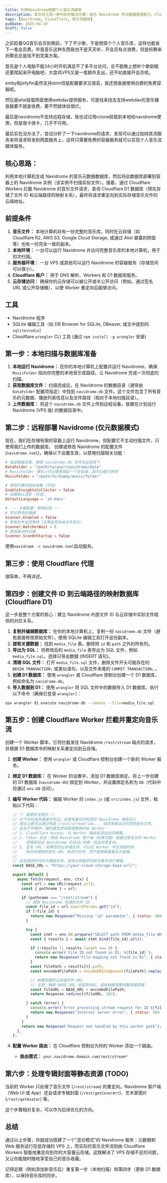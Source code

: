 ```yaml
---
title: 利用Navidrome搭建个人音乐流媒体
description: 本文将介绍一种巧妙的解决方案：结合 Navidrome 的元数据管理能力、Cloudflare Workers 的边缘计算能力以及您已有的云存储（如 Cloudflare R2、AWS S3，或通过 Alist 挂载的各种网盘），即使在存储空间极其有限的 VPS 或容器服务上，也能搭建功能完善、响应迅速的个人音乐流媒体服务。
tags: [Navidrome, Cloudflare, 音乐流媒体]
pubDate: 2025-04-19
draft: false
---
```


之前趁着QQ音乐会员到期前，下了不少歌，于是想搭个个人音乐库，这样也能省下一笔会员费。毕竟音乐这种东西我也不是天天听，开会员有点浪费，但是折腾来折腾去总是找不到完美方案。

首先是个人电脑不能24小时开机满足不了多平台访问，总不能晚上想听个歌助眠还要爬起来开电脑吧，大盘鸡VPS又是一笔额外支出，还不如直接开会员呢。

emby和jellyfin虽然支持strm但是配置要求又很高，我还想直接使用白嫖的免费容器呢。

然后是alist挂载网盘使用webdav提供服务，可是找来找去支持webdav的音乐播放器要不就是收费，要不然就体验很烂。

最后是navidrome不支持远程存储，我也试过用rclone挂载到本地给navidrome使用，但是很卡很卡，几乎不可用。

最后实在没办法了，尝试分析了一下navidrome的请求，发现可以通过劫持其流服务来将请求转发到网盘服务上，这样只需要免费的容器服务就可以实现个人音乐流媒体服务。

## **核心思路：**

利用本地计算机生成 Navidrome 的音乐元数据数据库，然后将此数据库部署到容器上的 Navidrome 实例（该实例不扫描实际文件）。接着，通过 Cloudflare Workers 拦截 Navidrome 的音乐文件请求，查询 Cloudflare D1 数据库（预先存储了文件 ID 和云端路径的映射关系），最终将请求重定向到实际存储音乐文件的云端地址。

## 前提条件

1. **音乐文件：** 本地计算机存有一份完整的音乐库，同时在云存储（如 Cloudflare R2, AWS S3, Google Cloud Storage, 或通过 Alist 暴露的网盘等）也有一份完全一致的副本。
2. **本地环境：** 一台可以运行 Navidrome 并访问完整音乐库的本地计算机，用于初次扫描。
3. **服务器环境：** 一台 VPS 或其他可以运行 Navidrome 的容器服务（存储空间可以很小）。
4. **Cloudflare 账户：** 用于 DNS 解析、Workers 和 D1 数据库服务。
5. **云存储访问：** 确保你的云存储可以被公开或半公开访问（例如，通过签名 URL 或公开存储桶），以便 Worker 重定向后能够访问。

## 工具

* Navidrome 程序
* SQLite 编辑工具（如 DB Browser for SQLite, DBeaver, 或文中提到的 `sqlitestudio`）
* Cloudflare `wrangler` CLI 工具 (通过 `npm install -g wrangler` 安装)

## 第一步：本地扫描与数据库准备

1. **本地运行 Navidrome：** 在你的本地计算机上配置并运行 Navidrome，确保 `MusicFolder` 指向你完整的本地音乐库路径。让 Navidrome 完成一次彻底的扫描。
2. **获取数据库文件：** 扫描完成后，在 Navidrome 的数据目录（通常由 `DataFolder` 配置项指定）中找到 `navidrome.db` 文件。这个文件包含了所有音乐的元数据、播放列表信息以及文件路径（相对于本地扫描目录）。
3. **上传数据库：** 将这个 `navidrome.db` 文件上传到远程设备，放置在计划运行 Navidrome (VPS 版) 的数据目录中。

## 第二步：远程部署 Navidrome (仅元数据模式)

现在，我们在存储有限的容器上运行 Navidrome，但配置它不主动扫描文件，只使用我们上传的数据库。
创建或修改 Navidrome 的配置文件 (`navidrome.toml`)，确保以下设置生效，以禁用扫描相关功能：

```toml
# 指定数据目录，确保 navidrome.db 文件在此目录下
DataFolder = "/path/to/your/navidrome/data" 
# MusicFolder 理论上可以随意指定一个空目录，因为扫描已禁用
MusicFolder = "/path/to/dummy/music/folder" 

# 禁用内置的指标收集（可选）
EnableInsightsCollector = false 
# 设置默认语言（可选）
DefaultLanguage = 'zh-Hans' 

# --- 关键配置：禁用扫描 ---
# 完全禁用扫描器
Scanner.Enabled = false 
# 禁用文件监控等待（无需监控本地文件变化）
Scanner.WatcherWait = 0 
# 禁用启动时扫描
Scanner.ScanOnStartup = false 
```

使用`navidrome -c navidrome.toml`启动服务。

## 第三步：使用 Cloudflare 代理

很简单，不再详述。

## 第四步：创建文件 ID 到云端路径的映射数据库 (Cloudflare D1)

这一步是整个方案的核心：建立 Navidrome 内部文件 ID 与云存储中实际文件路径的对应关系。

1. **复制并编辑数据库：** 在你的本地计算机上，复制一份 `navidrome.db` 文件（避免直接修改原始文件）。使用 SQLite 编辑工具打开这份副本。
2. **提取关键数据：** 找到 `media_file` 表。删除除 `id` 和 `path` 之外的所有列。
3. **导出为 SQL：** 将修改后的 `media_file` 表导出为 SQL 文件，例如 `media_file.sql`。选择只导出数据 (INSERT 语句)。
4. **清理 SQL 文件：** 打开 `media_file.sql` 文件，删除文件开头可能存在的 `BEGIN TRANSACTION;` 或类似语句，以及文件末尾的 `COMMIT TRANSACTION;` 。
5. **创建 D1 数据库：** 使用 `wrangler` 或 Cloudflare 控制台创建一个 D1 数据库，例如命名为 `navidrome-db`。
6. **导入数据到 D1：** 使用 `wrangler` 将 SQL 文件中的数据导入 D1 数据库。执行以下命令（确保已登录 `wrangler`）：

```bash
npx wrangler d1 execute navidrome-db --remote --file=media_file.sql 
```

## 第五步：创建 Cloudflare Worker 拦截并重定向音乐流

创建一个 Worker 脚本，它将拦截发往 Navidrome `/rest/stream` 端点的请求，并根据 D1 数据库中的映射关系重定向到云存储。

1. **创建 Worker：** 使用 `wrangler` 或 Cloudflare 控制台创建一个新的 Worker 服务。
2. **绑定 D1 数据库：** 在 Worker 的设置中，添加 D1 数据库绑定。将上一步创建的 D1 数据库 (`navidrome-db`) 绑定到 Worker，并设置绑定名称为 `DB`（代码中将通过 `env.DB` 访问）。
3. **编写 Worker 代码：** 编辑 Worker 的 `index.js` (或 `src/index.js`) 文件，粘贴以下代码：

    ```javascript
    // !! 重要安全提示 !!
    // 以下代码未处理身份验证。这意味着任何知道您 Navidrome 域名的人
    // 理论上都可以通过构造 /rest/stream?id=... 请求来尝试访问您的音乐文件。
    // 在生产环境中，强烈建议您采取措施保护此 Worker：
    // 1. Cloudflare Access：在 Worker 路由前添加访问策略。
    // 2. Token 验证：修改 Navidrome 客户端（如果可能）或通过更复杂的 Worker
    //    逻辑来验证 Navidrome 的会话/令牌，但这非常复杂。
    // 3. 签名 URL：如果您的云存储支持，可以在 Worker 中生成临时的、
    //    有时间限制的签名 URL 来访问文件，而不是直接暴露永久链接。
    //
    // 此处提供的代码为基础实现，请务必根据您的安全需求进行增强。
    const BASE_URL = "https://your-cloud-storage-base-url/"; 

    export default {
      async fetch(request, env, ctx) {
        const url = new URL(request.url);
        const { pathname } = url;

        if (pathname === "/rest/stream") {
          // 获取 Navidrome 传递的文件 ID
          const file_id = url.searchParams.get("id");
          if (!file_id) {
            return new Response("Missing 'id' parameter", { status: 400 });
          }

          try {
            const stmt = env.DB.prepare("SELECT path FROM media_file WHERE id = ?");
            const { results } = await stmt.bind(file_id).all();

            if (!results || results.length === 0) {
              console.error(`File ID not found in D1: ${file_id}`);
              return new Response("File mapping not found in D1", { status: 404 });
            }
            const filePath = results[0].path;
            const encodedFilePath = encodeURIComponent(filePath).replace(/%2F/g, "/"); // 编码但保留斜杠

            // 构建完整的云存储文件 URL
            // 注意：确保 BASE_URL 结尾有斜杠，或者根据需要调整拼接逻辑
            const fileURL = BASE_URL + encodedFilePath;
            return Response.redirect(fileURL, 302); 

          } catch (error) {
            console.error(`Error processing stream request for ID ${file_id}: ${error}`);
            return new Response("Internal server error", { status: 500 });
          }
        }
        return new Response("Request not handled by this worker path");
      },
    };
    ```

4. **配置 Worker 路由：** 在 Cloudflare 控制台为你的 Worker 添加一个路由。
    * **路由模式：** `your.navidrome.domain.com/rest/stream*`

## 第六步：处理专辑封面等静态资源 (TODO)

当前的 Worker 只处理了音乐文件 (`/rest/stream`) 的重定向。Navidrome 客户端（Web UI 或 App）还会请求专辑封面 (`/rest/getCoverArt`)、艺术家图片 (`/rest/getAvatar`) 等。

这个步骤相对复杂，可以作为后续优化的方向。

## 总结

通过以上步骤，你就成功搭建了一个“混合模式”的 Navidrome 服务：元数据和 Web 服务运行在低存储的 VPS 上，而实际的音乐文件流则由 Cloudflare Workers 智能地重定向到你的大容量云存储。这既解决了 VPS 存储不足的问题，又让你能随时随地享受自己的音乐收藏。

记得定期（例如添加新音乐后）重复第一步（本地扫描）和第四步（更新 D1 数据库），以保持音乐库的同步。
